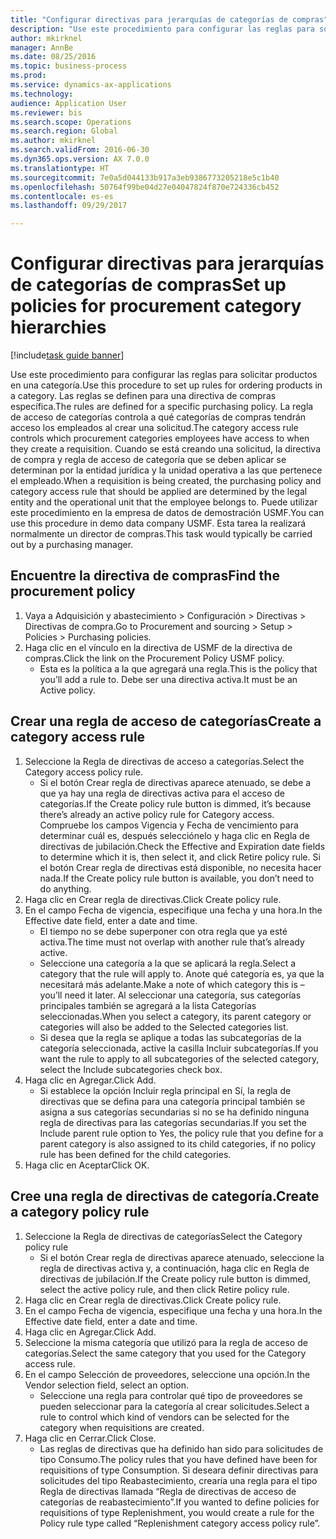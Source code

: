 ```yaml
--- 
title: "Configurar directivas para jerarquías de categorías de compras"
description: "Use este procedimiento para configurar las reglas para solicitar productos en una categoría."
author: mkirknel
manager: AnnBe
ms.date: 08/25/2016
ms.topic: business-process
ms.prod: 
ms.service: dynamics-ax-applications
ms.technology: 
audience: Application User
ms.reviewer: bis
ms.search.scope: Operations
ms.search.region: Global
ms.author: mkirknel
ms.search.validFrom: 2016-06-30
ms.dyn365.ops.version: AX 7.0.0
ms.translationtype: HT
ms.sourcegitcommit: 7e0a5d044133b917a3eb9386773205218e5c1b40
ms.openlocfilehash: 50764f99be04d27e04047824f870e724336cb452
ms.contentlocale: es-es
ms.lasthandoff: 09/29/2017

---
```

# <a name="set-up-policies-for-procurement-category-hierarchies"></a><span data-ttu-id="9ea1c-103">Configurar directivas para jerarquías de categorías de compras</span><span class="sxs-lookup"><span data-stu-id="9ea1c-103">Set up policies for procurement category hierarchies</span></span>

[!include[task guide banner](../../includes/task-guide-banner.md)]

<span data-ttu-id="9ea1c-104">Use este procedimiento para configurar las reglas para solicitar productos en una categoría.</span><span class="sxs-lookup"><span data-stu-id="9ea1c-104">Use this procedure to set up rules for ordering products in a category.</span></span> <span data-ttu-id="9ea1c-105">Las reglas se definen para una directiva de compras específica.</span><span class="sxs-lookup"><span data-stu-id="9ea1c-105">The rules are defined for a specific purchasing policy.</span></span> <span data-ttu-id="9ea1c-106">La regla de acceso de categorías controla a qué categorías de compras tendrán acceso los empleados al crear una solicitud.</span><span class="sxs-lookup"><span data-stu-id="9ea1c-106">The category access rule controls which procurement categories employees have access to when they create a requisition.</span></span> <span data-ttu-id="9ea1c-107">Cuando se está creando una solicitud, la directiva de compra y regla de acceso de categoría que se deben aplicar se determinan por la entidad jurídica y la unidad operativa a las que pertenece el empleado.</span><span class="sxs-lookup"><span data-stu-id="9ea1c-107">When a requisition is being created, the purchasing policy and category access rule that should be applied are determined by the legal entity and the operational unit that the employee belongs to.</span></span> <span data-ttu-id="9ea1c-108">Puede utilizar este procedimiento en la empresa de datos de demostración USMF.</span><span class="sxs-lookup"><span data-stu-id="9ea1c-108">You can use this procedure in demo data company USMF.</span></span> <span data-ttu-id="9ea1c-109">Esta tarea la realizará normalmente un director de compras.</span><span class="sxs-lookup"><span data-stu-id="9ea1c-109">This task would typically be carried out by a purchasing manager.</span></span>


## <a name="find-the-procurement-policy"></a><span data-ttu-id="9ea1c-110">Encuentre la directiva de compras</span><span class="sxs-lookup"><span data-stu-id="9ea1c-110">Find the procurement policy</span></span>
1. <span data-ttu-id="9ea1c-111">Vaya a Adquisición y abastecimiento > Configuración > Directivas > Directivas de compra.</span><span class="sxs-lookup"><span data-stu-id="9ea1c-111">Go to Procurement and sourcing > Setup > Policies > Purchasing policies.</span></span>
2. <span data-ttu-id="9ea1c-112">Haga clic en el vínculo en la directiva de USMF de la directiva de compras.</span><span class="sxs-lookup"><span data-stu-id="9ea1c-112">Click the link on the Procurement Policy USMF policy.</span></span>
    * <span data-ttu-id="9ea1c-113">Esta es la política a la que agregará una regla.</span><span class="sxs-lookup"><span data-stu-id="9ea1c-113">This is the policy that you’ll add a rule to.</span></span> <span data-ttu-id="9ea1c-114">Debe ser una directiva activa.</span><span class="sxs-lookup"><span data-stu-id="9ea1c-114">It must be an Active policy.</span></span>  

## <a name="create-a-category-access-rule"></a><span data-ttu-id="9ea1c-115">Crear una regla de acceso de categorías</span><span class="sxs-lookup"><span data-stu-id="9ea1c-115">Create a category access rule</span></span>
1. <span data-ttu-id="9ea1c-116">Seleccione la Regla de directivas de acceso a categorías.</span><span class="sxs-lookup"><span data-stu-id="9ea1c-116">Select the Category access policy rule.</span></span>
    * <span data-ttu-id="9ea1c-117">Si el botón Crear regla de directivas aparece atenuado, se debe a que ya hay una regla de directivas activa para el acceso de categorías.</span><span class="sxs-lookup"><span data-stu-id="9ea1c-117">If the Create policy rule button is dimmed, it’s because there’s already an active policy rule for Category access.</span></span> <span data-ttu-id="9ea1c-118">Compruebe los campos Vigencia y Fecha de vencimiento para determinar cuál es, después selecciónelo y haga clic en Regla de directivas de jubilación.</span><span class="sxs-lookup"><span data-stu-id="9ea1c-118">Check the Effective and Expiration date fields to determine which it is, then select it, and click Retire policy rule.</span></span> <span data-ttu-id="9ea1c-119">Si el botón Crear regla de directivas está disponible, no necesita hacer nada.</span><span class="sxs-lookup"><span data-stu-id="9ea1c-119">If the Create policy rule button is available, you don’t need to do anything.</span></span>  
2. <span data-ttu-id="9ea1c-120">Haga clic en Crear regla de directivas.</span><span class="sxs-lookup"><span data-stu-id="9ea1c-120">Click Create policy rule.</span></span>
3. <span data-ttu-id="9ea1c-121">En el campo Fecha de vigencia, especifique una fecha y una hora.</span><span class="sxs-lookup"><span data-stu-id="9ea1c-121">In the Effective date field, enter a date and time.</span></span>
    * <span data-ttu-id="9ea1c-122">El tiempo no se debe superponer con otra regla que ya esté activa.</span><span class="sxs-lookup"><span data-stu-id="9ea1c-122">The time must not overlap with another rule that’s already active.</span></span>  
    * <span data-ttu-id="9ea1c-123">Seleccione una categoría a la que se aplicará la regla.</span><span class="sxs-lookup"><span data-stu-id="9ea1c-123">Select a category that the rule will apply to.</span></span> <span data-ttu-id="9ea1c-124">Anote qué categoría es, ya que la necesitará más adelante.</span><span class="sxs-lookup"><span data-stu-id="9ea1c-124">Make a note of which category this is – you’ll need it later.</span></span> <span data-ttu-id="9ea1c-125">Al seleccionar una categoría, sus categorías principales también se agregará a la lista Categorías seleccionadas.</span><span class="sxs-lookup"><span data-stu-id="9ea1c-125">When you select a category, its parent category or categories will also be added to the Selected categories list.</span></span>  
    * <span data-ttu-id="9ea1c-126">Si desea que la regla se aplique a todas las subcategorías de la categoría seleccionada, active la casilla Incluir subcategorías.</span><span class="sxs-lookup"><span data-stu-id="9ea1c-126">If you want the rule to apply to all subcategories of the selected category, select the Include subcategories check box.</span></span>  
4. <span data-ttu-id="9ea1c-127">Haga clic en Agregar.</span><span class="sxs-lookup"><span data-stu-id="9ea1c-127">Click Add.</span></span>
    * <span data-ttu-id="9ea1c-128">Si establece la opción Incluir regla principal en Sí, la regla de directivas que se defina para una categoría principal también se asigna a sus categorías secundarias si no se ha definido ninguna regla de directivas para las categorías secundarias.</span><span class="sxs-lookup"><span data-stu-id="9ea1c-128">If you set the Include parent rule option to Yes, the policy rule that you define for a parent category is also assigned to its child categories, if no policy rule has been defined for the child categories.</span></span>  
5. <span data-ttu-id="9ea1c-129">Haga clic en Aceptar</span><span class="sxs-lookup"><span data-stu-id="9ea1c-129">Click OK.</span></span>

## <a name="create-a-category-policy-rule"></a><span data-ttu-id="9ea1c-130">Cree una regla de directivas de categoría.</span><span class="sxs-lookup"><span data-stu-id="9ea1c-130">Create a category policy rule</span></span>
1. <span data-ttu-id="9ea1c-131">Seleccione la Regla de directivas de categorías</span><span class="sxs-lookup"><span data-stu-id="9ea1c-131">Select the Category policy rule</span></span>
    * <span data-ttu-id="9ea1c-132">Si el botón Crear regla de directivas aparece atenuado, seleccione la regla de directivas activa y, a continuación, haga clic en Regla de directivas de jubilación.</span><span class="sxs-lookup"><span data-stu-id="9ea1c-132">If the Create policy rule button is dimmed, select the active policy rule, and then click Retire policy rule.</span></span>  
2. <span data-ttu-id="9ea1c-133">Haga clic en Crear regla de directivas.</span><span class="sxs-lookup"><span data-stu-id="9ea1c-133">Click Create policy rule.</span></span>
3. <span data-ttu-id="9ea1c-134">En el campo Fecha de vigencia, especifique una fecha y una hora.</span><span class="sxs-lookup"><span data-stu-id="9ea1c-134">In the Effective date field, enter a date and time.</span></span>
4. <span data-ttu-id="9ea1c-135">Haga clic en Agregar.</span><span class="sxs-lookup"><span data-stu-id="9ea1c-135">Click Add.</span></span>
5. <span data-ttu-id="9ea1c-136">Seleccione la misma categoría que utilizó para la regla de acceso de categorías.</span><span class="sxs-lookup"><span data-stu-id="9ea1c-136">Select the same category that you used for the Category access rule.</span></span>
6. <span data-ttu-id="9ea1c-137">En el campo Selección de proveedores, seleccione una opción.</span><span class="sxs-lookup"><span data-stu-id="9ea1c-137">In the Vendor selection field, select an option.</span></span>
    * <span data-ttu-id="9ea1c-138">Seleccione una regla para controlar qué tipo de proveedores se pueden seleccionar para la categoría al crear solicitudes.</span><span class="sxs-lookup"><span data-stu-id="9ea1c-138">Select a rule to control which kind of vendors can be selected for the category when requisitions are created.</span></span>  
7. <span data-ttu-id="9ea1c-139">Haga clic en Cerrar.</span><span class="sxs-lookup"><span data-stu-id="9ea1c-139">Click Close.</span></span>
    * <span data-ttu-id="9ea1c-140">Las reglas de directivas que ha definido han sido para solicitudes de tipo Consumo.</span><span class="sxs-lookup"><span data-stu-id="9ea1c-140">The policy rules that you have defined have been for requisitions of type Consumption.</span></span> <span data-ttu-id="9ea1c-141">Si deseara definir directivas para solicitudes del tipo Reabastecimiento, crearía una regla para el tipo Regla de directivas llamada “Regla de directivas de acceso de categorías de reabastecimiento”.</span><span class="sxs-lookup"><span data-stu-id="9ea1c-141">If you wanted to define policies for requisitions of type Replenishment, you would create a rule for the Policy rule type called “Replenishment category access policy rule”.</span></span>  


